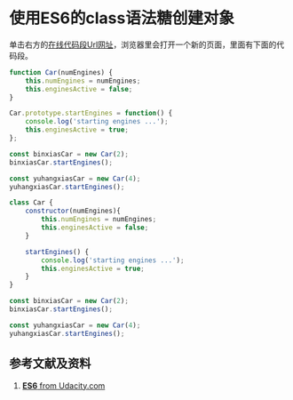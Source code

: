 # 使用ES6的class语法糖创建对象

单击右方的[在线代码段Url网址](http://www.pythontutor.com/live.html#code=class%20Car%20%7B%0A%20%20%20%20constructor%28numEngines%29%7B%0A%20%20%20%20%20%20%20%20this.numEngines%20%3D%20numEngines%3B%0A%20%20%20%20%20%20%20%20this.enginesActive%20%3D%20false%3B%20%20%20%20%20%20%20%20%0A%20%20%20%20%7D%0A%0A%20%20%20%20startEngines%28%29%20%7B%0A%20%20%20%20%20%20%20%20console.log%28'starting%20engines%20...'%29%3B%0A%20%20%20%20%20%20%20%20this.enginesActive%20%3D%20true%3B%0A%20%20%20%20%7D%0A%7D%0A%0Aconst%20binxiasCar%20%3D%20new%20Car%282%29%3B%0AbinxiasCar.startEngines%28%29%3B%0A%0Aconst%20yuhangxiasCar%20%3D%20new%20Car%284%29%3B%0AyuhangxiasCar.startEngines%28%29%3B%0A%0A//%20function%20Car%28numEngines%29%20%7B%0A//%20%20%20%20%20this.numEngines%20%3D%20numEngines%3B%0A//%20%20%20%20%20this.enginesActive%20%3D%20false%3B%0A//%20%7D%0A%0A//%20Car.prototype.startEngines%20%3D%20function%28%29%20%7B%0A//%20%20%20%20%20console.log%28'starting%20engines%20...'%29%3B%0A//%20%20%20%20%20this.enginesActive%20%3D%20true%3B%0A//%20%7D%3B%0A%0A//%20const%20binxiasCar%20%3D%20new%20Car%282%29%3B%0A//%20binxiasCar.startEngines%28%29%3B%0A%0A//%20const%20yuhangxiasCar%20%3D%20new%20Car%284%29%3B%0A//%20yuhangxiasCar.startEngines%28%29%3B&cumulative=false&curInstr=16&heapPrimitives=nevernest&mode=display&origin=opt-live.js&py=js&rawInputLstJSON=%5B%5D&textReferences=false)，浏览器里会打开一个新的页面，里面有下面的代码段。

```javascript
function Car(numEngines) {
	this.numEngines = numEngines;
	this.enginesActive = false;
}

Car.prototype.startEngines = function() {
	console.log('starting engines ...');
	this.enginesActive = true;
};

const binxiasCar = new Car(2);
binxiasCar.startEngines();

const yuhangxiasCar = new Car(4);
yuhangxiasCar.startEngines();
```

```javascript
class Car {
	constructor(numEngines){
		this.numEngines = numEngines;
		this.enginesActive = false;		
	}

	startEngines() {
		console.log('starting engines ...');
		this.enginesActive = true;
	}
}

const binxiasCar = new Car(2);
binxiasCar.startEngines();

const yuhangxiasCar = new Car(4);
yuhangxiasCar.startEngines();
```

## 参考文献及资料

1. [**ES6** from Udacity.com](https://classroom.udacity.com/courses/ud356/lessons/3925704a-be38-4b70-8c8b-a4a812b6a309/concepts/93153a84-fbee-4200-8ec6-6a41830e419f)



